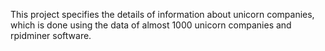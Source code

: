 This project specifies the details of information about unicorn companies, which is done using the data of almost 1000 unicorn companies and rpidminer software.
